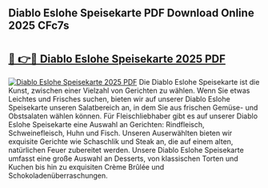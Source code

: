 ## Diablo Eslohe Speisekarte PDF Download Online 2025 CFc7s

# <h2><a href="http://gc71m3o.nevu.top/?p=Diablo+Eslohe+Speisekarte">🔗 👉🔴 Diablo Eslohe Speisekarte 2025 PDF</a></h2>

[![Diablo Eslohe Speisekarte 2025 PDF](https://i.imgur.com/dBaPXMq.png)](http://gc71m3o.nevu.top/?p=Diablo+Eslohe+Speisekarte)
Die Diablo Eslohe Speisekarte ist die Kunst, zwischen einer Vielzahl von Gerichten zu wählen. Wenn Sie etwas Leichtes und Frisches suchen, bieten wir auf unserer Diablo Eslohe Speisekarte unseren Salatbereich an, in dem Sie aus frischen Gemüse- und Obstsalaten wählen können. Für Fleischliebhaber gibt es auf unserer Diablo Eslohe Speisekarte eine Auswahl an Gerichten: Rindfleisch, Schweinefleisch, Huhn und Fisch. Unseren Auserwählten bieten wir exquisite Gerichte wie Schaschlik und Steak an, die auf einem alten, natürlichen Feuer zubereitet werden. Unsere Diablo Eslohe Speisekarte umfasst eine große Auswahl an Desserts, von klassischen Torten und Kuchen bis hin zu exquisiten Crème Brûlée und Schokoladenüberraschungen.
